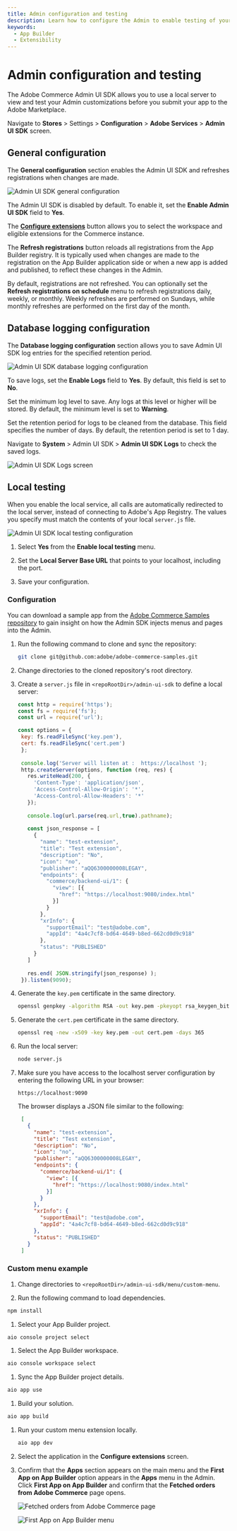 ```yaml
---
title: Admin configuration and testing
description: Learn how to configure the Admin to enable testing of your Admin customizations.
keywords:
  - App Builder
  - Extensibility
---
```


# Admin configuration and testing

The Adobe Commerce Admin UI SDK allows you to use a local server to view and test your Admin customizations before you submit your app to the Adobe Marketplace.

Navigate to **Stores** > Settings > **Configuration** > **Adobe Services** > **Admin UI SDK** screen.

## General configuration

The **General configuration** section enables the Admin UI SDK and refreshes registrations when changes are made.

![Admin UI SDK general configuration](../_images/admin-ui-sdk/configuration/general.png)

The Admin UI SDK is disabled by default. To enable it, set the **Enable Admin UI SDK** field to **Yes**.

The [**Configure extensions**](./eligible-extensions-config.md) button allows you to select the workspace and eligible extensions for the Commerce instance.

The **Refresh registrations** button reloads all registrations from the App Builder registry. It is typically used when changes are made to the registration on the App Builder application side or when a new app is added and published, to reflect these changes in the Admin.

By default, registrations are not refreshed. You can optionally set the **Refresh registrations on schedule** menu to refresh registrations daily, weekly, or monthly.  Weekly refreshes are performed on Sundays, while monthly refreshes are performed on the first day of the month.

## Database logging configuration

The **Database logging configuration** section allows you to save Admin UI SDK log entries for the specified retention period.

![Admin UI SDK database logging configuration](../_images/admin-ui-sdk/configuration/database-logging.png)

To save logs, set the **Enable Logs** field to **Yes**. By default, this field is set to **No**.

Set the minimum log level to save. Any logs at this level or higher will be stored. By default, the minimum level is set to **Warning**.

Set the retention period for logs to be cleaned from the database. This field specifies the number of days. By default, the retention period is set to 1 day.

Navigate to **System** > Admin UI SDK > **Admin UI SDK Logs** to check the saved logs.

![Admin UI SDK Logs screen](../_images/admin-ui-sdk-logs.png)

## Local testing

When you enable the local service, all calls are automatically redirected to the local server, instead of connecting to Adobe's App Registry. The values you specify must match the contents of your local `server.js` file.

![Admin UI SDK local testing configuration](../_images/admin-ui-sdk/configuration/local-testing.png)

1. Select **Yes** from the **Enable local testing** menu.

1. Set the **Local Server Base URL** that points to your localhost, including the port.

1. Save your configuration.

### Configuration

You can download a sample app from the [Adobe Commerce Samples repository](https://github.com/adobe/adobe-commerce-samples/tree/main/admin-ui-sdk/menu/custom-menu) to gain insight on how the Admin SDK injects menus and pages into the Admin.

1. Run the following command to clone and sync the repository:

   ```bash
   git clone git@github.com:adobe/adobe-commerce-samples.git
   ```

1. Change directories to the cloned repository's root directory.

1. Create a `server.js` file in `<repoRootDir>/admin-ui-sdk` to define a local server:

   ```js
   const http = require('https');
   const fs = require('fs');
   const url = require('url');
   
   const options = {
    key: fs.readFileSync('key.pem'),
    cert: fs.readFileSync('cert.pem')
    };
    
    console.log('Server will listen at :  https://localhost ');
    http.createServer(options, function (req, res) {
      res.writeHead(200, {
        'Content-Type': 'application/json',
        'Access-Control-Allow-Origin': '*',
        'Access-Control-Allow-Headers': '*'
      });
      
      console.log(url.parse(req.url,true).pathname);
      
      const json_response = [
        {
          "name": "test-extension",
          "title": "Test extension",
          "description": "No",
          "icon": "no",
          "publisher": "aQQ6300000008LEGAY",
          "endpoints": {
            "commerce/backend-ui/1": {
              "view": [{
                "href": "https://localhost:9080/index.html"
              }]
            }
          },
          "xrInfo": {
            "supportEmail": "test@adobe.com",
            "appId": "4a4c7cf8-bd64-4649-b8ed-662cd0d9c918"
          },
          "status": "PUBLISHED" 
        }
      ]
      
      res.end( JSON.stringify(json_response) );
    }).listen(9090);
    ```

1. Generate the `key.pem` certificate in the same directory.

    ```bash
    openssl genpkey -algorithm RSA -out key.pem -pkeyopt rsa_keygen_bits:2048
    ```

1. Generate the `cert.pem` certificate in the same directory.

    ```bash
    openssl req -new -x509 -key key.pem -out cert.pem -days 365
    ```

1. Run the local server:

    ```bash
    node server.js
    ```

1. Make sure you have access to the localhost server configuration by entering the following URL in your browser:

   `https://localhost:9090`

   The browser displays a JSON file similar to the following:

   ```json
    [
      {
        "name": "test-extension",
        "title": "Test extension",
        "description": "No",
        "icon": "no",
        "publisher": "aQQ6300000008LEGAY",
        "endpoints": {
          "commerce/backend-ui/1": {
            "view": [{
              "href": "https://localhost:9080/index.html"
            }]
          }
        },
        "xrInfo": {
          "supportEmail": "test@adobe.com",
          "appId": "4a4c7cf8-bd64-4649-b8ed-662cd0d9c918"
        },
        "status": "PUBLISHED"
      }
    ]
   ```

### Custom menu example

1. Change directories to `<repoRootDir>/admin-ui-sdk/menu/custom-menu`.

1. Run the following command to load dependencies.

  ```bash
  npm install
  ```

1. Select your App Builder project.

  ```bash
  aio console project select
  ```

1. Select the App Builder workspace.

  ```bash
  aio console workspace select
  ```

1. Sync the App Builder project details.

  ```bash
  aio app use
  ```

1. Build your solution.

  ```bash
  aio app build
  ```

1. Run your custom menu extension locally.

   ```bash
   aio app dev
   ```

1. Select the application in the **Configure extensions** screen.

1. Confirm that the **Apps** section appears on the main menu and the **First App on App Builder** option appears in the **Apps** menu in the Admin. Click **First App on App Builder** and confirm that the **Fetched orders from Adobe Commerce** page opens.

   ![Fetched orders from Adobe Commerce page](../_images/first-app.png)

   ![First App on App Builder menu](../_images/fetched-orders.png)
